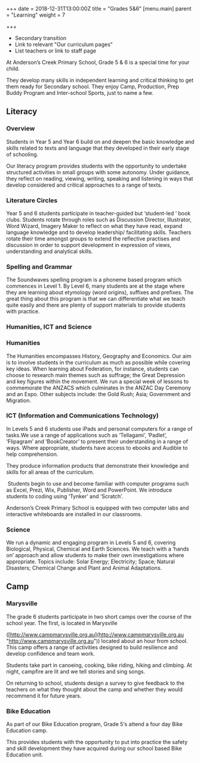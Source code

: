 +++
date = 2018-12-31T13:00:00Z
title = "Grades 5&6"
[menu.main]
parent = "Learning"
weight = 7

+++
* Secondary transition
* Link to relevant "Our curriculum pages"
* List teachers or link to staff page

At Anderson’s Creek Primary School, Grade 5 & 6 is a special time for your child.

They develop many skills in independent learning and critical thinking to get them ready for Secondary school. They enjoy Camp, Production, Prep Buddy Program and Inter-school Sports, just to name a few.

## Literacy

### Overview

Students in Year 5 and Year 6 build on and deepen the basic knowledge and skills related to texts and language that they developed in their early stage of schooling.

Our literacy program provides students with the opportunity to undertake structured activities in small groups with some autonomy. Under guidance, they reflect on reading, viewing, writing, speaking and listening in ways that develop considered and critical approaches to a range of texts.

### Literature Circles

Year 5 and 6 students participate in teacher-guided but ‘student-led ‘ book clubs. Students rotate through roles such as Discussion Director, Illustrator, Word Wizard, Imagery Maker to reflect on what they have read, expand language knowledge and to develop leadership/ facilitating skills. Teachers rotate their time amongst groups to extend the reflective practises and discussion in order to support development in expression of views, understanding and analytical skills.

### Spelling and Grammar

The Soundwaves spelling program is a phoneme based program which commences in Level 1. By Level 6, many students are at the stage where they are learning about etymology (word origins), suffixes and prefixes. The great thing about this program is that we can differentiate what we teach quite easily and there are plenty of support materials to provide students with practice.

### Humanities, ICT and Science

### Humanities

The Humanities encompasses History, Geography and Economics. Our aim is to involve students in the curriculum as much as possible while covering key ideas. When learning about Federation, for instance, students can choose to research main themes such as suffrage; the Great Depression and key figures within the movement. We run a special week of lessons to commemorate the ANZACS which culminates in the ANZAC Day Ceremony and an Expo. Other subjects include: the Gold Rush; Asia; Government and Migration.

### ICT (Information and Communications Technology)

In Levels 5 and 6 students use iPads and personal computers for a range of tasks.We use a range of applications such as ‘Tellagami’, ‘Padlet’, ‘Flipagram’ and ‘BookCreator’ to present their understanding in a range of ways. Where appropriate, students have access to ebooks and Audible to help comprehension.

They produce information products that demonstrate their knowledge and skills for all areas of the curriculum.

‪ ‪Students begin to use and become familiar with computer programs such as Excel, Prezi, Wix, Publisher, Word and PowerPoint. We introduce students to coding using ‘Tynker’ and ‘Scratch’.

Anderson’s Creek Primary School is equipped with two computer labs and interactive whiteboards are installed in our classrooms.

### Science

We run a dynamic and engaging program in Levels 5 and 6, covering Biological, Physical, Chemical and Earth Sciences. We teach with a ‘hands on’ approach and allow students to make their own investigations where appropriate. Topics include: Solar Energy; Electricity; Space; Natural Disasters; Chemical Change and Plant and Animal Adaptations.

## Camp

### Marysville

The grade 6 students participate in two short camps over the course of the school year. The first, is located in Marysville

([http://www.campmarysville.org.au](http://www.campmarysville.org.au "http://www.campmarysville.org.au")) located about an hour from school. This camp offers a range of activities designed to build resilience and develop confidence and team work.

Students take part in canoeing, cooking, bike riding, hiking and climbing. At night, campfire are lit and we tell stories and sing songs.

On returning to school, students design a survey to give feedback to the teachers on what they thought about the camp and whether they would recommend it for future years.

### Bike Education

As part of our Bike Education program, Grade 5‘s attend a four day Bike Education camp.

This provides students with the opportunity to put into practice the safety and skill development they have acquired during our school based Bike Education unit.